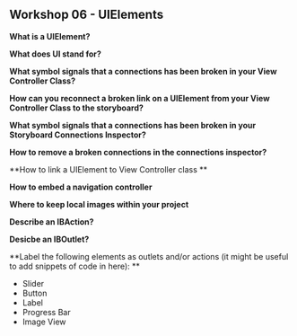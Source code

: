 ## Workshop 06 - UIElements

**What is a UIElement?**

**What does UI stand for?**

**What symbol signals that a connections has been broken in your View Controller Class?**

**How can you reconnect a broken link on a UIElement from your View Controller Class to the storyboard?**

**What symbol signals that a connections has been broken in your Storyboard Connections Inspector?**

**How to remove a broken connections in the connections inspector?**

**How to link a UIElement to View Controller class **

**How to embed a navigation controller**

**Where to keep local images within your project**

**Describe an IBAction?**

**Desicbe an IBOutlet?**

**Label the following elements as outlets and/or actions (it might be useful to add snippets of code in here): **
+ Slider 
+ Button 
+ Label
+ Progress Bar 
+ Image View 




